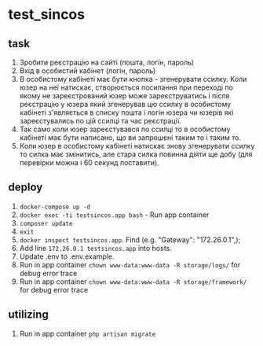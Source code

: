 # test_sincos
## task
1) Зробити реєстрацію на сайті (пошта, логін, пароль)
2) Вхід в особистий кабінет (логін, пароль)
3) В особистому кабінеті має бути кнопка - згенерувати ссилку. Коли юзер на неї натискає, створюється посилання при 
переході по якому не зареєстрований юзер може зареєструватись і після реєстрацію у юзера який згенерував цю ссилку в 
особистому кабінеті з'являється в списку пошта і логін юзера чи юзерів які зареєстувались по цій ссилці та час 
реєстрації.
4) Так само коли юзер зареєстувався по ссилці то в особистому кабінеті має бути написано,
що ви запрошені таким то і таким то.
5) Коли юзер в особистому кабінеті натискає знову згенерувати ссилку то силка має змінитись, але стара силка повинна 
діяти ще добу (для перевірки можна і 60 секунд поставити). 

## deploy
1) `docker-compose up -d`
2) `docker exec -ti testsincos.app bash` - Run app container
3) `composer update`
4) `exit`
5) `docker inspect testsincos.app`. Find (e.g. "Gateway": "172.26.0.1",);
6) Add line `172.26.0.1 testsincos.app` into hosts.
7) Update .env to .env.example.
8) Run in app container `chown www-data:www-data -R storage/logs/` for debug error trace
9) Run in app container `chown www-data:www-data -R storage/framework/` for debug error trace

## utilizing
1) Run in app container `php artisan migrate`
